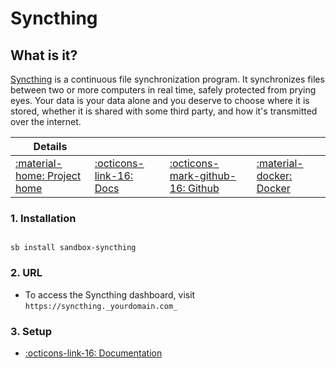 # Syncthing

## What is it?

[Syncthing](https://syncthing.net/) is a continuous file synchronization program. It synchronizes files between two or more computers in real time, safely protected from prying eyes. Your data is your data alone and you deserve to choose where it is stored, whether it is shared with some third party, and how it's transmitted over the internet.

| Details     |             |             |             |
|-------------|-------------|-------------|-------------|
| [:material-home: Project home ](https://syncthing.comnet/) | [:octicons-link-16: Docs](https://docs.syncthing.net/) | [:octicons-mark-github-16: Github](https://github.com/syncthing/syncthing) | [:material-docker: Docker ](https://hub.docker.com/r/linuxserver/syncthing)|

### 1. Installation

``` shell

sb install sandbox-syncthing

```

### 2. URL

- To access the Syncthing dashboard, visit `https://syncthing._yourdomain.com_`

### 3. Setup

- [:octicons-link-16: Documentation](https://docs.syncthing.net/)
